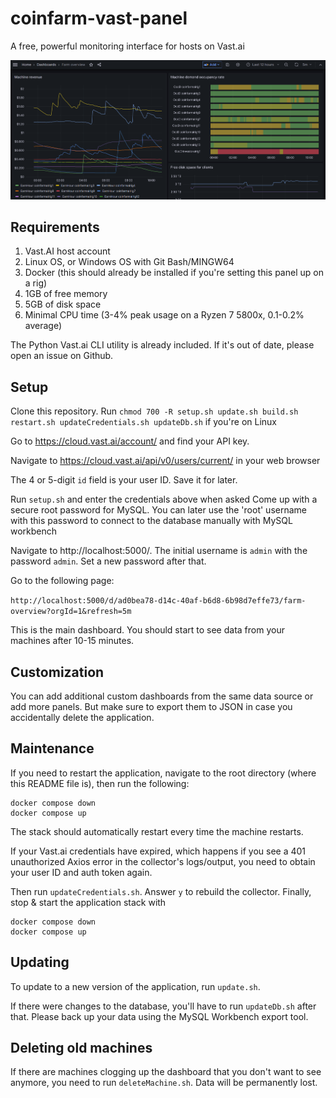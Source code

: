 # coinfarm-vast-panel
A free, powerful monitoring interface for hosts on Vast.ai

![image info](demo1.png)

## Requirements
1. Vast.AI host account
2. Linux OS, or Windows OS with Git Bash/MINGW64
3. Docker (this should already be installed if you're setting this panel up on a rig)
4. 1GB of free memory
5. 5GB of disk space
6. Minimal CPU time (3-4% peak usage on a Ryzen 7 5800x, 0.1-0.2% average)

The Python Vast.ai CLI utility is already included. If it's out of date, please open an issue on Github.

## Setup

Clone this repository. Run `chmod 700 -R setup.sh update.sh build.sh restart.sh updateCredentials.sh updateDb.sh` if you're on Linux

Go to https://cloud.vast.ai/account/ and find your API key.

Navigate to https://cloud.vast.ai/api/v0/users/current/ in your web browser

The 4 or 5-digit `id` field is your user ID. Save it for later.

Run `setup.sh` and enter the credentials above when asked
Come up with a secure root password for MySQL. You can later use the 'root' username with this password to connect to the database manually with MySQL workbench

Navigate to http://localhost:5000/. The initial username is `admin` with the password `admin`. Set a new password after that.

Go to the following page:

`http://localhost:5000/d/ad0bea78-d14c-40af-b6d8-6b98d7effe73/farm-overview?orgId=1&refresh=5m`

This is the main dashboard. You should start to see data from your machines after 10-15 minutes.

## Customization

You can add additional custom dashboards from the same data source or add more panels. But make sure to export them to JSON in case you accidentally delete the application.

## Maintenance

If you need to restart the application, navigate to the root directory (where this README file is), then run the following:

```
docker compose down
docker compose up
```

The stack should automatically restart every time the machine restarts.

If your Vast.ai credentials have expired, which happens if you see a 401 unauthorized Axios error in the collector's logs/output, you need to obtain your user ID and auth token again.

Then run `updateCredentials.sh`. Answer `y` to rebuild the collector. Finally, stop & start the application stack with 

```
docker compose down
docker compose up
```

## Updating

To update to a new version of the application, run `update.sh`. 

If there were changes to the database, you'll have to run `updateDb.sh` after that. Please back up your data using the MySQL Workbench export tool.

## Deleting old machines

If there are machines clogging up the dashboard that you don't want to see anymore, you need to run `deleteMachine.sh`. Data will be permanently lost.
